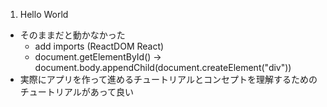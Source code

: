 1. Hello World
- そのままだと動かなかった
  - add imports (ReactDOM React)
  - document.getElementById() -> document.body.appendChild(document.createElement("div"))
- 実際にアプリを作って進めるチュートリアルとコンセプトを理解するためのチュートリアルがあって良い